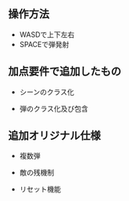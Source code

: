 ## 操作方法

* WASDで上下左右
* SPACEで弾発射

## 加点要件で追加したもの

* シーンのクラス化

* 弾のクラス化及び包含

## 追加オリジナル仕様

* 複数弾

* 敵の残機制

* リセット機能